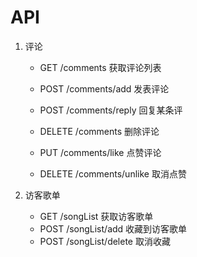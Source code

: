 # API

1. 评论

   + GET /comments  获取评论列表
   + POST /comments/add 发表评论
   + POST /comments/reply 回复某条评
   + DELETE /comments 删除评论

   + PUT /comments/like  点赞评论
   + DELETE /comments/unlike  取消点赞

2. 访客歌单

   + GET /songList  获取访客歌单
   + POST /songList/add  收藏到访客歌单
   + POST /songList/delete  取消收藏